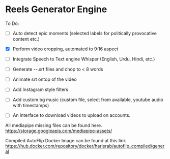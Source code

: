 # Reels Generator Engine

To Do:

- [ ] Auto detect epic moments (selected labels for politically provocative content etc.)
- [x] Perform video cropping, automated to 9:16 aspect
- [ ] Integrate Speech to Text engine Whisper (English, Urdu, Hindi, etc.)
- [ ] Generate --.srt files and chop to < 8 words
- [ ] Animate srt ontop of the video
- [ ] Add Instagram style filters
- [ ] Add custom bg music (custom file, select from available, youtube audio with timestamps)
- [ ] An interface to download videos to upload on accounts.



All mediapipe missing files can be found here.
https://storage.googleapis.com/mediapipe-assets/

Compiled AutoFlip Docker Image can be found at this link
https://hub.docker.com/repository/docker/harisrab/autoflip_compiled/general
